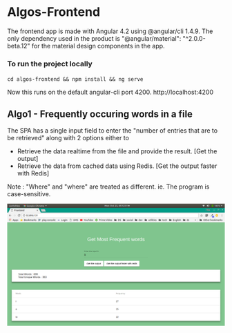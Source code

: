 # Algos-Frontend

The frontend app is made with Angular 4.2 using @angular/cli 1.4.9. The only dependency used in the product is   "@angular/material": "^2.0.0-beta.12" for the material design components in the app.

### To run the project locally 

`cd algos-frontend && npm install && ng serve`

Now this runs on the default angular-cli port 4200. http://localhost:4200
## Algo1 - Frequently occuring words in a file

The SPA has a single input field to enter the "number of entries that are to be retrieved" along with 2 options either to   
  * Retrieve the data realtime from the file and provide the result. [Get the output]
  * Retrieve the data from cached data using Redis. [Get the output faster with Redis]

Note : "Where" and "where" are treated as different. ie. The program is case-sensitive.

![alt screenshot-1](https://raw.githubusercontent.com/kunalpanchal/algos-frontend/master/extras/screenshots/scr-1.png)

  
